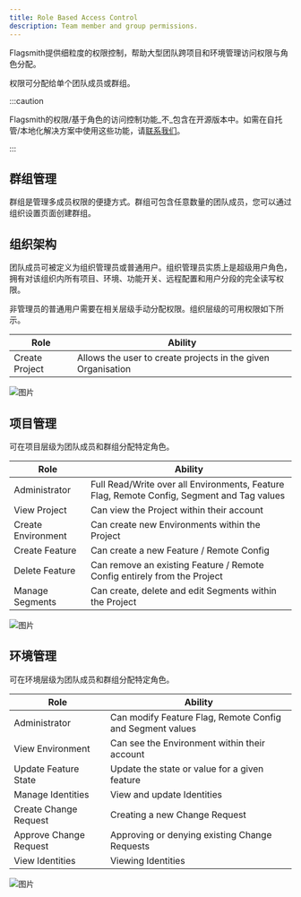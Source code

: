 ```yaml
---
title: Role Based Access Control
description: Team member and group permissions.
---
```


Flagsmith提供细粒度的权限控制，帮助大型团队跨项目和环境管理访问权限与角色分配。

权限可分配给单个团队成员或群组。

:::caution

Flagsmith的权限/基于角色的访问控制功能_不_包含在开源版本中。如需在自托管/本地化解决方案中使用这些功能，请[联系我们](https://flagsmith.com/contact-us/)。

:::

## 群组管理

群组是管理多成员权限的便捷方式。群组可包含任意数量的团队成员，您可以通过组织设置页面创建群组。

## 组织架构

团队成员可被定义为组织管理员或普通用户。组织管理员实质上是超级用户角色，拥有对该组织内所有项目、环境、功能开关、远程配置和用户分段的完全读写权限。

非管理员的普通用户需要在相关层级手动分配权限。组织层级的可用权限如下所示。

| **Role**       | **Ability**                                                  |
| -------------- | ------------------------------------------------------------ |
| Create Project | Allows the user to create projects in the given Organisation |

![图片](/img/organisation-permissions.png)

## 项目管理

可在项目层级为团队成员和群组分配特定角色。

| **Role**           | **Ability**                                                                                |
| ------------------ | ------------------------------------------------------------------------------------------ |
| Administrator      | Full Read/Write over all Environments, Feature Flag, Remote Config, Segment and Tag values |
| View Project       | Can view the Project within their account                                                  |
| Create Environment | Can create new Environments within the Project                                             |
| Create Feature     | Can create a new Feature / Remote Config                                                   |
| Delete Feature     | Can remove an existing Feature / Remote Config entirely from the Project                   |
| Manage Segments    | Can create, delete and edit Segments within the Project                                    |

![图片](/img/project-permissions.png)

## 环境管理

可在环境层级为团队成员和群组分配特定角色。

| **Role**               | **Ability**                                               |
| ---------------------- | --------------------------------------------------------- |
| Administrator          | Can modify Feature Flag, Remote Config and Segment values |
| View Environment       | Can see the Environment within their account              |
| Update Feature State   | Update the state or value for a given feature             |
| Manage Identities      | View and update Identities                                |
| Create Change Request  | Creating a new Change Request                             |
| Approve Change Request | Approving or denying existing Change Requests             |
| View Identities        | Viewing Identities                                        |

![图片](/img/environment-permissions.png)